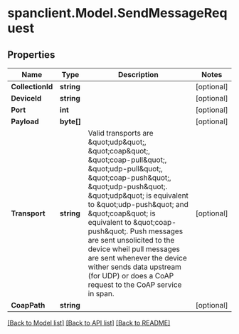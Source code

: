 # spanclient.Model.SendMessageRequest
## Properties

Name | Type | Description | Notes
------------ | ------------- | ------------- | -------------
**CollectionId** | **string** |  | [optional] 
**DeviceId** | **string** |  | [optional] 
**Port** | **int** |  | [optional] 
**Payload** | **byte[]** |  | [optional] 
**Transport** | **string** | Valid transports are \&quot;udp\&quot;, \&quot;coap\&quot;, \&quot;coap-pull\&quot;, \&quot;udp-pull\&quot;, \&quot;coap-push\&quot;, \&quot;udp-push\&quot;. \&quot;udp\&quot; is equivalent to \&quot;udp-push\&quot; and \&quot;coap\&quot; is equivalent to \&quot;coap-push\&quot;. Push messages are sent unsolicited to the device wheil pull messages are sent whenever the device wither sends data upstream (for UDP) or does a CoAP request to the CoAP service in span. | [optional] 
**CoapPath** | **string** |  | [optional] 

[[Back to Model list]](../README.md#documentation-for-models) [[Back to API list]](../README.md#documentation-for-api-endpoints) [[Back to README]](../README.md)

